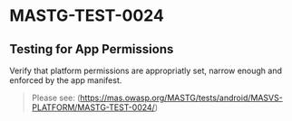 #  MASTG-TEST-0024

## Testing for App Permissions

Verify that platform permissions are appropriatly set, narrow enough and enforced by the app manifest.

> Please see: (https://mas.owasp.org/MASTG/tests/android/MASVS-PLATFORM/MASTG-TEST-0024/)